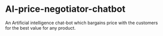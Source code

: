 # AI-price-negotiator-chatbot
An Artificial intelligence chat-bot which bargains price with the customers for the best value for any product.
